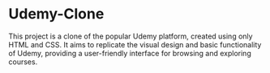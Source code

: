 # Udemy-Clone
This project is a clone of the popular Udemy platform, created using only HTML and CSS. It aims to replicate the visual design and basic functionality of Udemy, providing a user-friendly interface for browsing and exploring courses.
